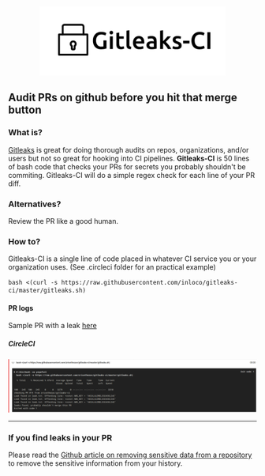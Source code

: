 <p align="center">
  <img alt="gitleaks-ci" src="https://raw.githubusercontent.com/zricethezav/gifs/master/gitleaks-ci.png" height="140" />
</p>

## Audit PRs on github before you hit that merge button
### What is?
[Gitleaks](https://github.com/zricethezav/gitleaks) is great for doing thorough audits on repos, organizations, and/or users but 
not so great for hooking into CI pipelines. **Gitleaks-CI** is 50 lines of bash code that checks your PRs for secrets you probably shouldn't be commiting. Gitleaks-CI will do a simple regex check for each line of your PR diff.

### Alternatives?
Review the PR like a good human.

### How to?
Gitleaks-CI is a single line of code placed in whatever CI service you or your organization uses. (See .circleci folder for an practical example)
```
bash <(curl -s https://raw.githubusercontent.com/inloco/gitleaks-ci/master/gitleaks.sh)
```

#### PR logs
Sample PR with a leak [here](https://github.com/inloco/gitleaks-ci/pull/15)
##### CircleCI

<p align="left">
  <img alt="gitleaks-ci" src="https://raw.githubusercontent.com/zricethezav/gifs/master/circle_fail.png" />
</p>

---

### If you find leaks in your PR
Please read the [Github article on removing sensitive data from a repository](https://help.github.com/articles/removing-sensitive-data-from-a-repository/) to remove the sensitive information from your history.

